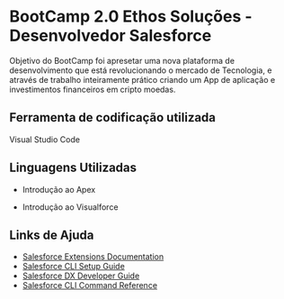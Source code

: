 # BootCamp 2.0 Ethos Soluções - Desenvolvedor Salesforce

Objetivo do BootCamp foi apresetar uma nova plataforma de 
desenvolvimento que está revolucionando o mercado de Tecnologia, 
e através de trabalho inteiramente prático criando um App de aplicação e 
investimentos financeiros em cripto moedas.

## Ferramenta de codificação utilizada

Visual Studio Code 

## Linguagens Utilizadas

- Introdução ao Apex

- Introdução ao Visualforce

## Links de Ajuda

- [Salesforce Extensions Documentation](https://developer.salesforce.com/tools/vscode/)
- [Salesforce CLI Setup Guide](https://developer.salesforce.com/docs/atlas.en-us.sfdx_setup.meta/sfdx_setup/sfdx_setup_intro.htm)
- [Salesforce DX Developer Guide](https://developer.salesforce.com/docs/atlas.en-us.sfdx_dev.meta/sfdx_dev/sfdx_dev_intro.htm)
- [Salesforce CLI Command Reference](https://developer.salesforce.com/docs/atlas.en-us.sfdx_cli_reference.meta/sfdx_cli_reference/cli_reference.htm)
